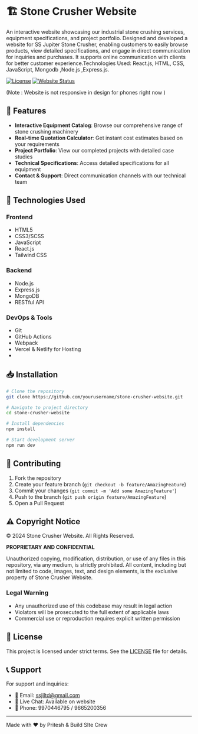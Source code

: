 # 🏗️ Stone Crusher Website

An interactive website showcasing our industrial stone crushing services, equipment specifications, and project portfolio.
Designed and developed a website for SS Jupiter Stone Crusher, enabling customers to easily browse products, view detailed specifications, and engage in direct communication for inquiries and purchases. It supports online communication with clients for better customer experience.Technologies Used: React.js, HTML, CSS, JavaScript, Mongodb ,Node.js ,Express.js.

[![License](https://img.shields.io/badge/License-MIT-blue.svg)](LICENSE)
[![Website Status](https://img.shields.io/badge/Website-Live-brightgreen)](https://stone-crusher-website.vercel.app/)


(Note : Website is not responsive in design for phones right now )

## 🌟 Features

- **Interactive Equipment Catalog**: Browse our comprehensive range of stone crushing machinery
- **Real-time Quotation Calculator**: Get instant cost estimates based on your requirements
- **Project Portfolio**: View our completed projects with detailed case studies
- **Technical Specifications**: Access detailed specifications for all equipment
- **Contact & Support**: Direct communication channels with our technical team

## 🚀 Technologies Used

### Frontend
- HTML5
- CSS3/SCSS
- JavaScript 
- React.js
- Tailwind CSS

### Backend
- Node.js
- Express.js
- MongoDB
- RESTful API

### DevOps & Tools
- Git
- GitHub Actions
- Webpack
- Vercel & Netlify for Hosting
- 
## 📥 Installation

```bash
# Clone the repository
git clone https://github.com/yourusername/stone-crusher-website.git

# Navigate to project directory
cd stone-crusher-website

# Install dependencies
npm install

# Start development server
npm run dev
```

## 🤝 Contributing

1. Fork the repository
2. Create your feature branch (`git checkout -b feature/AmazingFeature`)
3. Commit your changes (`git commit -m 'Add some AmazingFeature'`)
4. Push to the branch (`git push origin feature/AmazingFeature`)
5. Open a Pull Request

## ⚠️ Copyright Notice

© 2024 Stone Crusher Website. All Rights Reserved.

**PROPRIETARY AND CONFIDENTIAL**

Unauthorized copying, modification, distribution, or use of any files in this repository, via any medium, is strictly prohibited. All content, including but not limited to code, images, text, and design elements, is the exclusive property of Stone Crusher Website.

### Legal Warning
- Any unauthorized use of this codebase may result in legal action
- Violators will be prosecuted to the full extent of applicable laws
- Commercial use or reproduction requires explicit written permission

## 📄 License

This project is licensed under strict terms. See the [LICENSE](LICENSE) file for details.

## 📞 Support

For support and inquiries:
- 📧 Email: ssjiltd@gmail.com
- 💬 Live Chat: Available on website
- 📱 Phone: 9970446795 / 9665200356

---
Made with ❤️ by Pritesh & Build SIte Crew
